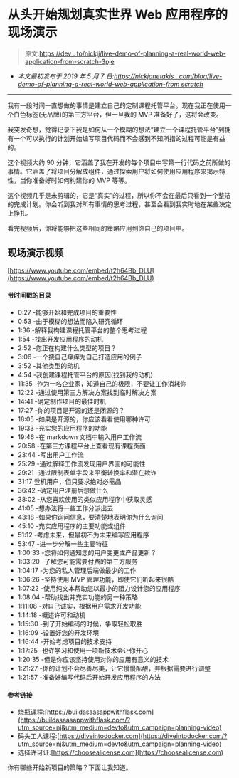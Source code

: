 # 从头开始规划真实世界 Web 应用程序的现场演示

> 原文:[https://dev . to/nickjj/live-demo-of-planning-a-real-world-web-application-from-scratch-3pje](https://dev.to/nickjj/live-demo-of-planning-a-real-world-web-application-from-scratch-3pje)

* *本文最初发布于 2019 年 5 月 7 日:[https://nickjanetakis . com/blog/live-demo-of-planning-a-real-world-web-application-from scratch](https://nickjanetakis.com/blog/live-demo-of-planning-a-real-world-web-application-from-scratch)*

* * *

我有一段时间一直想做的事情是建立自己的定制课程托管平台。现在我正在使用一个白色标签(无品牌)的第三方平台，但一旦我的 MVP 准备好了，这将会改变。

我突发奇想，觉得记录下我是如何从一个模糊的想法“建立一个课程托管平台”到拥有一个可以执行的计划开始编写项目代码而不会感到不知所措的过程可能是有益的。

这个视频大约 90 分钟，它涵盖了我在开发的每个项目中写第一行代码之前所做的事情。它涵盖了将项目分解成组件，通过探索用户将如何使用应用程序来揭示特性，当你准备好时如何构建你的 MVP 等等。

这个视频几乎是未剪辑的，它是“真实”的过程，所以你不会在最后只看到一个整洁的完成计划。你会听到我对所有事情的思考过程，甚至会看到我实时地在某些决定上挣扎。

看完视频后，你将能够把这些相同的策略应用到你自己的项目中。

## [](#live-demo-video)现场演示视频

[https://www.youtube.com/embed/t2h64Bb_DLU](https://www.youtube.com/embed/t2h64Bb_DLU)

#### [](#timestamped-table-of-contents)带时间戳的目录

*   0:27 -能够开始和完成项目的重要性
*   0:53 -由于模糊的想法而陷入研究循环
*   1:36 -解释我构建课程托管平台的整个思考过程
*   1:54 -找出开发应用程序的动机
*   2:52 -您正在构建什么类型的项目？
*   3:06 -一个挠自己痒痒为自己打造应用的例子
*   3:52 -其他类型的动机
*   4:54 -我创建课程托管平台的原因(找到我的动机)
*   11:35 -作为一名企业家，知道自己的极限，不要让工作消耗你
*   12:22 -通过使用第三方解决方案找到临时解决方案
*   14:41 -确定制作项目的最佳时机
*   17:27 -你的项目是开源的还是闭源的？
*   18:05 -如果是开源的，你应该看看使用哪种许可
*   19:33 -充实您的应用程序的功能
*   19:46 -在 markdown 文档中输入用户工作流
*   20:58 -在第三方课程平台上查看现有课程页面
*   23:44 -写出用户工作流
*   25:29 -通过解释工作流发现用户界面的可能性
*   29:21 -通过限制表单字段来平衡转换率和潜在欺诈
*   31:17 登机用户，但只要求绝对必需品
*   36:42 -确定用户注册后想做什么
*   38:02 -从您喜欢使用的类似应用程序中获取灵感
*   41:05 -想办法将一些工作分派出去
*   43:18 -如果你询问信息，要清楚地表明你为什么询问
*   45:10 -充实应用程序的主要功能或组件
*   51:12 -考虑未来，但最初不为未来编写应用程序
*   53:47 -进一步分解一些主要特征
*   1:00:33 -您将如何通知您的用户变更或产品更新？
*   1:03:20 -了解您可能需要付费的第三方服务
*   1:04:17 -为您的私人管理后端做最少的工作
*   1:06:26 -坚持使用 MVP 管理功能，即使它们听起来很酷
*   1:07:22 -使用纯文本帮助您以最小的阻力设计您的应用程序
*   1:08:04 -帮助找出并充实功能的另一种策略
*   1:11:08 -对自己诚实，根据用户需求开发功能
*   1:14:18 -概述许可和动机
*   1:15:30 -到了开始编码的时候，争取轻松取胜
*   1:16:09 -设置好您的开发环境
*   1:16:44 -开始考虑项目的技术支持
*   1:17:25 -也许学习和使用一项新技术会让你开心
*   1:20:35 -但是你应该坚持使用对你的应用有意义的技术
*   1:21:27 -你的计划不会尽善尽美，让它慢慢酝酿，并根据需要进行调整
*   1:21:57 -准备好编写代码后开始开发应用程序的方法

#### [](#reference-links)参考链接

*   烧瓶课程:[https://buildasaasappwithflask.com](https://buildasaasappwithflask.com/?utm_source=nj&utm_medium=devto&utm_campaign=planning-video)
*   码头工人课程:[https://diveintodocker.com](https://diveintodocker.com/?utm_source=nj&utm_medium=devto&utm_campaign=planning-video)
*   选择许可证:[https://choosealicense.com](https://choosealicense.com)

你有哪些开始新项目的策略？下面让我知道。